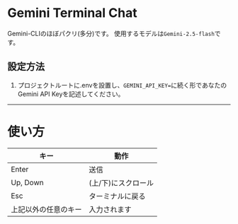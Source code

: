 # Gemini Terminal Chat

Gemini-CLIのほぼパクリ(多分)です。
使用するモデルは`Gemini-2.5-flash`です。

## 設定方法

1. プロジェクトルートに.envを設置し、`GEMINI_API_KEY=`に続く形であなたのGemini API Keyを記述してください。

---

# 使い方

| キー | 動作 |
| --- | ----- |
| Enter | 送信 |
| Up, Down | (上/下)にスクロール |
| Esc | ターミナルに戻る |
| 上記以外の任意のキー | 入力されます |
